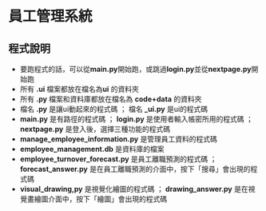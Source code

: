 員工管理系統
===
## 程式說明
- 要跑程式的話，可以從**main.py**開始跑，或跳過**login.py**並從**nextpage.py**開始跑
- 所有 **.ui** 檔案都放在檔名為**ui** 的資料夾
- 所有 **.py** 檔案和資料庫都放在檔名為 **code+data** 的資料夾
- 檔名 **.py** 是讓ui動起來的程式碼 ； 檔名 **_ui.py** 是ui的程式碼
- **main.py** 是有路徑的程式碼 ； **login.py** 是使用者輸入帳密所用的程式碼 ； **nextpage.py** 是登入後，選擇三種功能的程式碼
- **manage_employee_information.py** 是管理員工資料的程式碼
- **employee_management.db** 是資料庫的檔案
- **employee_turnover_forecast.py** 是員工離職預測的程式碼 ； **forecast_answer.py** 是在員工離職預測的介面中，按下「搜尋」會出現的程式碼
- **visual_drawing,py** 是視覺化繪圖的程式碼 ； **drawing_answer.py** 是在視覺畫繪圖介面中，按下「繪圖」會出現的程式碼
